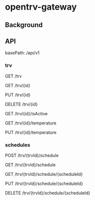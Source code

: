 # opentrv-gateway

## Background

## API

basePath: /api/v1

### trv

GET /trv

GET /trv/{id}

PUT /trv/{id}

DELETE /trv/{id}

GET /trv/{id}/isActive

GET /trv/{id}/temperature

PUT /trv/{id}/temperature

### schedules

POST /trv/{trvId}/schedule

GET /trv/{trvId}/schedule

GET /trv/{trvId}/schedule/{scheduleId}

PUT /trv/{trvId}/schedule/{scheduleId}

DELETE /trv/{trvId}/schedule/{scheduleId}
